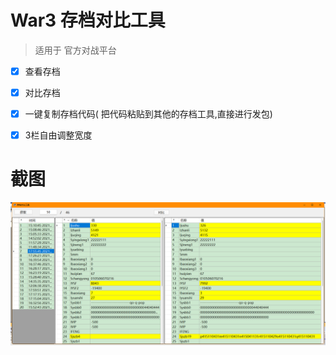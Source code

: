 # War3 存档对比工具

> 适用于 官方对战平台



- [x] 查看存档

- [x] 对比存档

- [x] 一键复制存档代码( 把代码粘贴到其他的存档工具,直接进行发包)

- [x] 3栏自由调整宽度

  



# 截图

![image-20211226223617020](img.assets/image-20211226223617020.png)

